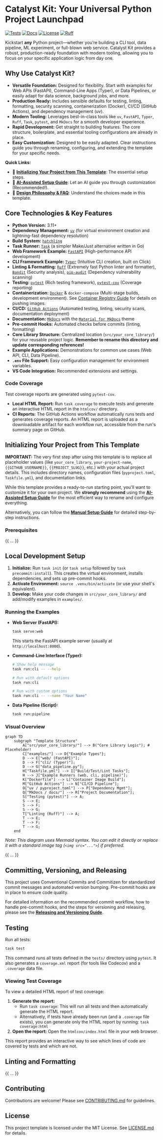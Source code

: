 # Catalyst Kit: Your Universal Python Project Launchpad

[![Tests](https://github.com/{{GITHUB_USERNAME}}/{{PROJECT_SLUG}}/actions/workflows/ci.yml/badge.svg)](https://github.com/{{GITHUB_USERNAME}}/{{PROJECT_SLUG}}/actions/workflows/ci.yml)
[![Docs](https://github.com/{{GITHUB_USERNAME}}/{{PROJECT_SLUG}}/actions/workflows/docs.yml/badge.svg)](https://{{GITHUB_USERNAME}}.github.io/{{PROJECT_SLUG}}/)
[![License](https://img.shields.io/badge/License-MIT-blue.svg)](https://opensource.org/licenses/MIT)
[![Ruff](https://img.shields.io/endpoint?url=https://raw.githubusercontent.com/astral-sh/ruff/main/assets/badge/v2.json)](https://github.com/astral-sh/ruff)

Kickstart **any** Python project—whether you’re building a CLI tool, data pipeline, ML experiment, or full-blown web service. Catalyst Kit provides a robust, production-ready foundation with modern tooling, allowing you to focus on your specific application logic from day one.

## Why Use Catalyst Kit?

*   **Versatile Foundation:** Designed for flexibility. Start with examples for Web APIs (FastAPI), Command-Line Apps (Typer), or Data Pipelines, or easily adapt for data science, background jobs, and more.
*   **Production Ready:** Includes sensible defaults for testing, linting, formatting, security scanning, containerization (Docker), CI/CD (GitHub Actions), and dependency management (uv).
*   **Modern Tooling:** Leverages best-in-class tools like `uv`, `FastAPI`, `Typer`, `Ruff`, `Task`, `pytest`, and `MkDocs` for a smooth developer experience.
*   **Rapid Development:** Get straight to building features. The core structure, boilerplate, and essential tooling configurations are already in place.
*   **Easy Customization:** Designed to be easily adapted. Clear instructions guide you through renaming, configuring, and extending the template for your specific needs.

**Quick Links:**
*   🚀 **[Initializing Your Project from This Template](#initializing-your-project-from-this-template)**: The essential setup steps.
*   🤖 **[AI-Assisted Setup Guide](./docs/ai_assisted_setup.md)**: Let an AI guide you through customization (Recommended!).
*   🤔 **[Design Philosophy & FAQ](./docs/design_philosophy.md)**: Understand the choices made in this template.

## Core Technologies & Key Features

*   **Python Version:** 3.11+
*   **Dependency Management:** [`uv`](https://github.com/astral-sh/uv) (for virtual environment creation and lightning-fast dependency resolution)
*   **Build System:** [`hatchling`](https://hatch.pypa.io/latest/config/build/)
*   **Task Runner:** [`Task`](https://taskfile.dev/) (a simpler Make/Just alternative written in Go)
*   **Web Framework Example:** [`FastAPI`](https://fastapi.tiangolo.com/) (High-performance API development)
*   **CLI Framework Example:** [`Typer`](https://typer.tiangolo.com/) (Intuitive CLI creation, built on Click)
*   **Linting & Formatting:** [`Ruff`](https://github.com/astral-sh/ruff) (Extremely fast Python linter and formatter), [`Bandit`](https://bandit.readthedocs.io/en/latest/) (Security analysis), [`pip-audit`](https://pypi.org/project/pip-audit/) (Dependency vulnerability scanning)
*   **Testing:** [`pytest`](https://docs.pytest.org/) (Rich testing framework), [`pytest-cov`](https://pytest-cov.readthedocs.io/en/latest/) (Coverage reporting)
*   **Containerization:** [`Docker`](https://www.docker.com/) & `docker-compose` (Multi-stage builds, development environment). See [Container Registry Guide](./docs/guides/container_registry.md) for details on pushing images.
*   **CI/CD:** [`GitHub Actions`](https://github.com/features/actions) (Automated testing, linting, security scans, documentation deployment)
*   **Documentation:** [`MkDocs`](https://www.mkdocs.org/) with the [`Material for MkDocs`](https://squidfunk.github.io/mkdocs-material/) theme
*   **Pre-commit Hooks:** Automated checks before commits (linting, formatting)
*   **Core Library Structure:** Centralized location (`src/your_core_library/`) for your reusable project logic. **Remember to rename this directory and update corresponding references!**
*   **Example Applications:** Demonstrations for common use cases (Web API, CLI, Data Pipeline).
*   **`.env` File Support:** Easy configuration management for environment variables.
*   **VS Code Integration:** Recommended extensions and settings.

### Code Coverage

Test coverage reports are generated using `pytest-cov`.

*   **Local HTML Report:** Run `task coverage` to execute tests and generate an interactive HTML report in the `htmlcov/` directory.
*   **CI Reports:** The GitHub Actions workflow automatically runs tests and generates coverage reports. An HTML report is uploaded as a downloadable artifact for each workflow run, accessible from the run's summary page on GitHub.

## Initializing Your Project from This Template

**IMPORTANT:** The very first step after using this template is to replace all placeholder values (like `your_core_library`, `your-project-name`, `{{GITHUB_USERNAME}}`, `{{PROJECT_SLUG}}`, etc.) with your actual project details. This includes directory names, configuration files (`pyproject.toml`, `Taskfile.yml`), and documentation links.

While this template provides a ready-to-run starting point, you'll want to customize it for your own project. We **strongly recommend** using the **[AI-Assisted Setup Guide](./docs/ai_assisted_setup.md)** for the most efficient way to rename and configure everything.

Alternatively, you can follow the **[Manual Setup Guide](./docs/guides/manual_setup.md)** for detailed step-by-step instructions.

### Prerequisites
{{ ... }}
## Local Development Setup

1.  **Initialize:** Run `task init` (or `task setup` followed by `task precommit:install`). This creates the virtual environment, installs dependencies, and sets up pre-commit hooks.
2.  **Activate Environment:** `source .venv/bin/activate` (or use your shell's equivalent).
3.  **Develop:** Make your code changes in `src/your_core_library/` and add/modify examples in `examples/`.

### Running the Examples

*   **Web Server (FastAPI):**
    ```bash
    task serve:web
    ```
    This starts the FastAPI example server (usually at `http://localhost:8000`).

*   **Command-Line Interface (Typer):**
    ```bash
    # Show help message
    task run:cli -- --help

    # Run with default options
    task run:cli

    # Run with custom options
    task run:cli -- --name "Your Name"
    ```

*   **Data Pipeline (Script):**
    ```bash
    task run:pipeline
    ```

### Visual Overview

```mermaid
graph TD
    subgraph "Template Structure"
        A["src/your_core_library/"] --> B("Core Library Logic"); # Placeholder!
        C["examples/"] --> D{"Example Types"};
        D --> E["web/ (FastAPI)"];
        D --> F["cli/ (Typer)"];
        D --> G["data_pipeline.py"];
        H["Taskfile.yml"] --> I["Build/Test/Lint Tasks"];
        H --> J["Example Runners (web, cli, pipeline)"];
        K["Dockerfile"] --> L["Container Image Build"];
        M["GitHub Actions"] --> N["CI/CD Pipeline"];
        O["uv / pyproject.toml"] --> P["Dependency Mgmt"];
        Q["MkDocs / docs/"] --> R["Project Documentation"];
        S["Testing (pytest)"] --> A;
        S --> E;
        S --> F;
        S --> G;
        T["Linting (Ruff)"] --> A;
        T --> E;
        T --> F;
        T --> G;
    end
```
*Note: This diagram uses Mermaid syntax. You can edit it directly or replace it with a standard image tag (`<img src="...">`) if preferred.*

{{ ... }}

## Committing, Versioning, and Releasing

This project uses Conventional Commits and Commitizen for standardized commit messages and automated version bumping. Pre-commit hooks are in place to ensure code quality.

For detailed information on the recommended commit workflow, how to handle pre-commit hooks, and the steps for versioning and releasing, please see the **[Releasing and Versioning Guide](./docs/guides/releasing_and_versioning.md)**.

## Testing

Run all tests:
```bash
task test
```

This command runs all tests defined in the `tests/` directory using `pytest`. It also generates a `coverage.xml` report (for tools like Codecov) and a `.coverage` data file.

### Viewing Test Coverage

To view a detailed HTML report of test coverage:

1.  **Generate the report:**
    *   Run `task coverage`: This will run all tests and then automatically generate the HTML report.
    *   Alternatively, if tests have already been run (and a `.coverage` file exists), you can generate only the HTML report by running: `task coverage:html`
2.  **Open the report:**
    Open the `htmlcov/index.html` file in your web browser.

This report provides an interactive way to see which lines of code are covered by tests and which are not.

## Linting and Formatting
{{ ... }}

## Contributing

Contributions are welcome! Please see [CONTRIBUTING.md](./CONTRIBUTING.md) for guidelines.

## License

This project template is licensed under the MIT License. See [LICENSE.md](./LICENSE.md) for details.
